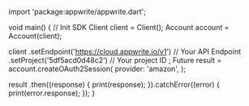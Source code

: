 import 'package:appwrite/appwrite.dart';

void main() { // Init SDK
  Client client = Client();
  Account account = Account(client);

  client
    .setEndpoint('https://cloud.appwrite.io/v1') // Your API Endpoint
    .setProject('5df5acd0d48c2') // Your project ID
  ;
  Future result = account.createOAuth2Session(
    provider: 'amazon',
  );

  result
    .then((response) {
      print(response);
    }).catchError((error) {
      print(error.response);
  });
}
